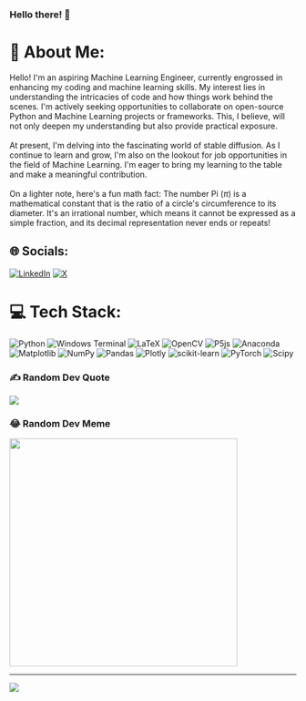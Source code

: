 ### Hello there! 👋

<!--
**khethan123/khethan123** is a ✨ _special_ ✨ repository because its `README.md` (this file) appears on your GitHub profile.

Here are some ideas to get you started:

- 🔭 I’m currently working on ...
- 🌱 I’m currently learning ...
- 👯 I’m looking to collaborate on ...
- 🤔 I’m looking for help with ...
- 💬 Ask me about ...
- 📫 How to reach me: ...
- 😄 Pronouns: ...
- ⚡ Fun fact: ...
-->
# 💫 About Me:
Hello! I'm an aspiring Machine Learning Engineer, currently engrossed in enhancing my coding and machine learning skills. My interest lies in understanding the intricacies of code and how things work behind the scenes. I'm actively seeking opportunities to collaborate on open-source Python and Machine Learning projects or frameworks. This, I believe, will not only deepen my understanding but also provide practical exposure.<br><br>At present, I'm delving into the fascinating world of stable diffusion. As I continue to learn and grow, I'm also on the lookout for job opportunities in the field of Machine Learning. I'm eager to bring my learning to the table and make a meaningful contribution.<br><br>On a lighter note, here's a fun math fact: The number Pi $(π)$ is a mathematical constant that is the ratio of a circle's circumference to its diameter. It's an irrational number, which means it cannot be expressed as a simple fraction, and its decimal representation never ends or repeats!<br>


## 🌐 Socials:
[![LinkedIn](https://img.shields.io/badge/LinkedIn-%230077B5.svg?logo=linkedin&logoColor=white)](https://www.linkedin.com/in/khethanrg) [![X](https://img.shields.io/badge/X-black.svg?logo=X&logoColor=white)](https://x.com/Khethan_RG) 

# 💻 Tech Stack:
![Python](https://img.shields.io/badge/python-3670A0?style=flat&logo=python&logoColor=ffdd54) ![Windows Terminal](https://img.shields.io/badge/Windows%20Terminal-%234D4D4D.svg?style=flat&logo=windows-terminal&logoColor=white) ![LaTeX](https://img.shields.io/badge/latex-%23008080.svg?style=flat&logo=latex&logoColor=white) ![OpenCV](https://img.shields.io/badge/opencv-%23white.svg?style=flat&logo=opencv&logoColor=white) ![P5js](https://img.shields.io/badge/p5.js-ED225D?style=flat&logo=p5.js&logoColor=FFFFFF) ![Anaconda](https://img.shields.io/badge/Anaconda-%2344A833.svg?style=flat&logo=anaconda&logoColor=white) ![Matplotlib](https://img.shields.io/badge/Matplotlib-%23ffffff.svg?style=flat&logo=Matplotlib&logoColor=black) ![NumPy](https://img.shields.io/badge/numpy-%23013243.svg?style=flat&logo=numpy&logoColor=white) ![Pandas](https://img.shields.io/badge/pandas-%23150458.svg?style=flat&logo=pandas&logoColor=white) ![Plotly](https://img.shields.io/badge/Plotly-%233F4F75.svg?style=flat&logo=plotly&logoColor=white) ![scikit-learn](https://img.shields.io/badge/scikit--learn-%23F7931E.svg?style=flat&logo=scikit-learn&logoColor=white) ![PyTorch](https://img.shields.io/badge/PyTorch-%23EE4C2C.svg?style=flat&logo=PyTorch&logoColor=white) ![Scipy](https://img.shields.io/badge/SciPy-%230C55A5.svg?style=flat&logo=scipy&logoColor=%white)
<!--
# 📊 GitHub Stats:
![](https://github-readme-stats.vercel.app/api?username=khethan123&theme=radical&hide_border=false&include_all_commits=false&count_private=false)<br/>
![](https://github-readme-streak-stats.herokuapp.com/?user=khethan123&theme=radical&hide_border=false)<br/>
![](https://github-readme-stats.vercel.app/api/top-langs/?username=khethan123&theme=radical&hide_border=false&include_all_commits=false&count_private=false&layout=compact)
-->
### ✍️ Random Dev Quote
![](https://quotes-github-readme.vercel.app/api?type=horizontal&theme=radical)

### 😂 Random Dev Meme
<img src='https://randommeme-five.vercel.app/' style="height: 400px;"/>

---
[![](https://visitcount.itsvg.in/api?id=khethan123&icon=5&color=1)](https://visitcount.itsvg.in)

<!-- Proudly created with GPRM ( https://gprm.itsvg.in ) -->
